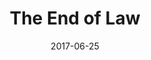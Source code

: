 ---
title: "The End of Law"
speaker: "Geoff Ng"
date: "2017-06-25"
sermonUrl: "//35.190.93.184/sermons/20170625_sunday_geoff_ng_the_end_of_the_law.mp3"
---